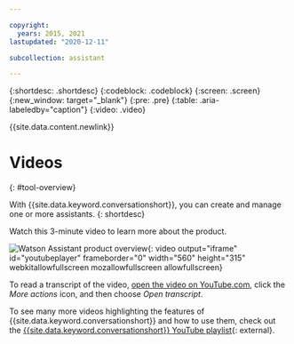 ```yaml
---

copyright:
  years: 2015, 2021
lastupdated: "2020-12-11"

subcollection: assistant

---
```


{:shortdesc: .shortdesc}
{:codeblock: .codeblock}
{:screen: .screen}
{:new_window: target="_blank"}
{:pre: .pre}
{:table: .aria-labeledby="caption"}
{:video: .video}

{{site.data.content.newlink}}

# Videos
{: #tool-overview}

With {{site.data.keyword.conversationshort}}, you can create and manage one or more assistants.
{: shortdesc}

Watch this 3-minute video to learn more about the product.

![Watson Assistant product overview](https://www.youtube.com/embed/97IamYD_Cp0){: video output="iframe" id="youtubeplayer" frameborder="0" width="560" height="315" webkitallowfullscreen mozallowfullscreen allowfullscreen}

To read a transcript of the video, [open the video on YouTube.com](https://www.youtube.com/watch?v=97IamYD_Cp0&feature=emb_imp_woyt), click the *More actions* icon, and then choose *Open transcript*.

To see many more videos highlighting the features of {{site.data.keyword.conversationshort}} and how to use them, check out the [{{site.data.keyword.conversationshort}} YouTube playlist](https://www.youtube.com/playlist?list=PLZDyxLlNKRY8zx37vPh6s_pCtOXIp_5yL){: external}.
